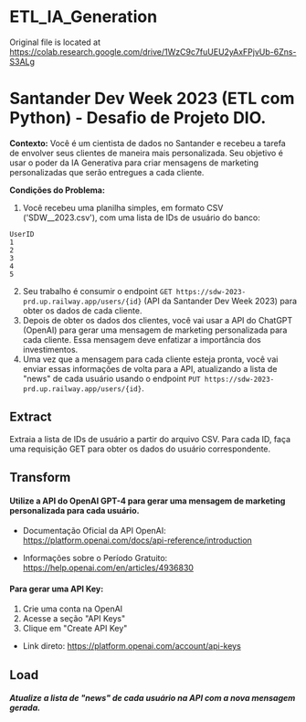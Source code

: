 # ETL_IA_Generation

Original file is located at
    https://colab.research.google.com/drive/1WzC9c7fuUEU2yAxFPjvUb-6Zns-S3ALg

# Santander Dev Week 2023 (ETL com Python) - Desafio de Projeto DIO.


**Contexto:** Você é um cientista de dados no Santander e recebeu a tarefa de envolver seus clientes de maneira mais personalizada. Seu objetivo é usar o poder da IA Generativa para criar mensagens de marketing personalizadas que serão entregues a cada cliente.

**Condições do Problema:**

1. Você recebeu uma planilha simples, em formato CSV ('SDW__2023.csv'), com uma lista de IDs de usuário do banco:
  ```
  UserID
  1
  2
  3
  4
  5
  ```
2. Seu trabalho é consumir o endpoint `GET https://sdw-2023-prd.up.railway.app/users/{id}` (API da Santander Dev Week 2023) para obter os dados de cada cliente.
3. Depois de obter os dados dos clientes, você vai usar a API do ChatGPT (OpenAI) para gerar uma mensagem de marketing personalizada para cada cliente. Essa mensagem deve enfatizar a importância dos investimentos.
4. Uma vez que a mensagem para cada cliente esteja pronta, você vai enviar essas informações de volta para a API, atualizando a lista de "news" de cada usuário usando o endpoint `PUT https://sdw-2023-prd.up.railway.app/users/{id}`.

## **E**xtract

Extraia a lista de IDs de usuário a partir do arquivo CSV. Para cada ID, faça uma requisição GET para obter os dados do usuário correspondente.


## **T**ransform

#### Utilize a API do OpenAI GPT-4 para gerar uma mensagem de marketing personalizada para cada usuário.

* Documentação Oficial da API OpenAI: https://platform.openai.com/docs/api-reference/introduction

* Informações sobre o Período Gratuito: https://help.openai.com/en/articles/4936830

#### Para gerar uma API Key:
  1. Crie uma conta na OpenAI
  2. Acesse a seção "API Keys"
  3. Clique em "Create API Key"

 * Link direto: https://platform.openai.com/account/api-keys

## **L**oad

##### Atualize a lista de "news" de cada usuário na API com a nova mensagem gerada.

